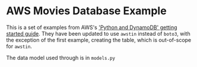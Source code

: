 # AWS Movies Database Example

This is a set of examples from AWS's ['Python and DynamoDB' getting started guide](https://docs.aws.amazon.com/amazondynamodb/latest/developerguide/GettingStarted.Python.html). They have been updated to use `awstin` instead of `boto3`, with the exception of the first example, creating the table, which is out-of-scope for `awstin`.

The data model used through is in `models.py`
